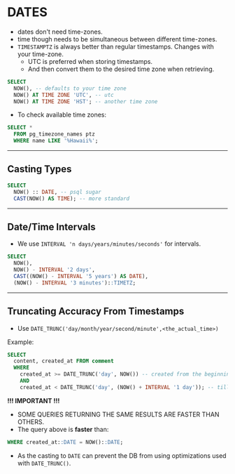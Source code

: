 # DATES

- dates don't need time-zones.
- time though needs to be simultaneous between different time-zones.
- `TIMESTAMPTZ` is always better than regular timestamps. Changes with your time-zone.
  - UTC is preferred when storing timestamps.
  - And then convert them to the desired time zone when retrieving.

```sql
SELECT
  NOW(), -- defaults to your time zone
  NOW() AT TIME ZONE 'UTC', -- utc
  NOW() AT TIME ZONE 'HST'; -- another time zone
```

- To check available time zones:

```sql
SELECT *
  FROM pg_timezone_names ptz
  WHERE name LIKE '%Hawaii%';
```

---

## Casting Types

```sql
SELECT
  NOW() :: DATE, -- psql sugar
  CAST(NOW() AS TIME); -- more standard
```

---

## Date/Time Intervals

- We use `INTERVAL 'n days/years/minutes/seconds'` for intervals.

```sql
SELECT
  NOW(),
  NOW() - INTERVAL '2 days',
  CAST((NOW() - INTERVAL '5 years') AS DATE),
  (NOW() - INTERVAL '3 minutes')::TIMETZ;
```

---

## Truncating Accuracy From Timestamps

- Use `DATE_TRUNC('day/month/year/second/minute',<the_actual_time>)`

Example:

```sql
SELECT
  content, created_at FROM comment
  WHERE
    created_at >= DATE_TRUNC('day', NOW()) -- created from the beginning of this day
    AND
    created_at < DATE_TRUNC('day', (NOW() + INTERVAL '1 day')); -- till tomorrow
```

**!!! IMPORTANT !!!**

- SOME QUERIES RETURNING THE SAME RESULTS ARE FASTER THAN OTHERS.
- The query above is **faster** than:

```sql
WHERE created_at::DATE = NOW()::DATE;
```

- As the casting to `DATE` can prevent the DB from using optimizations used with `DATE_TRUNC()`.
